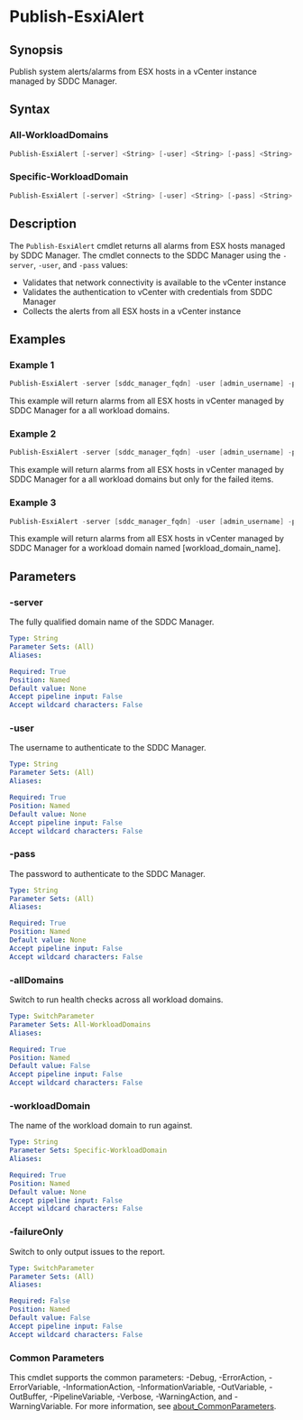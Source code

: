 # Publish-EsxiAlert

## Synopsis

Publish system alerts/alarms from ESX hosts in a vCenter instance managed by SDDC Manager.

## Syntax

### All-WorkloadDomains

```powershell
Publish-EsxiAlert [-server] <String> [-user] <String> [-pass] <String> [-allDomains] [-failureOnly] [<CommonParameters>]
```

### Specific-WorkloadDomain

```powershell
Publish-EsxiAlert [-server] <String> [-user] <String> [-pass] <String> [-workloadDomain] <String> [-failureOnly] [<CommonParameters>]
```

## Description

The `Publish-EsxiAlert` cmdlet returns all alarms from ESX hosts managed by SDDC Manager.
The cmdlet connects to the SDDC Manager using the `-server`, `-user`, and `-pass` values:

- Validates that network connectivity is available to the vCenter instance
- Validates the authentication to vCenter with credentials from SDDC Manager
- Collects the alerts from all ESX hosts in a vCenter instance

## Examples

### Example 1

```powershell
Publish-EsxiAlert -server [sddc_manager_fqdn] -user [admin_username] -pass [admin_password] -allDomains
```

This example will return alarms from all ESX hosts in vCenter managed by SDDC Manager for a all workload domains.

### Example 2

```powershell
Publish-EsxiAlert -server [sddc_manager_fqdn] -user [admin_username] -pass [admin_password] -allDomains -failureOnly
```

This example will return alarms from all ESX hosts in vCenter managed by SDDC Manager for a all workload domains but only for the failed items.

### Example 3

```powershell
Publish-EsxiAlert -server [sddc_manager_fqdn] -user [admin_username] -pass [admin_password] -workloadDomain [workload_domain_name]
```

This example will return alarms from all ESX hosts in vCenter managed by SDDC Manager for a workload domain named [workload_domain_name].

## Parameters

### -server

The fully qualified domain name of the SDDC Manager.

```yaml
Type: String
Parameter Sets: (All)
Aliases:

Required: True
Position: Named
Default value: None
Accept pipeline input: False
Accept wildcard characters: False
```

### -user

The username to authenticate to the SDDC Manager.

```yaml
Type: String
Parameter Sets: (All)
Aliases:

Required: True
Position: Named
Default value: None
Accept pipeline input: False
Accept wildcard characters: False
```

### -pass

The password to authenticate to the SDDC Manager.

```yaml
Type: String
Parameter Sets: (All)
Aliases:

Required: True
Position: Named
Default value: None
Accept pipeline input: False
Accept wildcard characters: False
```

### -allDomains

Switch to run health checks across all workload domains.

```yaml
Type: SwitchParameter
Parameter Sets: All-WorkloadDomains
Aliases:

Required: True
Position: Named
Default value: False
Accept pipeline input: False
Accept wildcard characters: False
```

### -workloadDomain

The name of the workload domain to run against.

```yaml
Type: String
Parameter Sets: Specific-WorkloadDomain
Aliases:

Required: True
Position: Named
Default value: None
Accept pipeline input: False
Accept wildcard characters: False
```

### -failureOnly

Switch to only output issues to the report.

```yaml
Type: SwitchParameter
Parameter Sets: (All)
Aliases:

Required: False
Position: Named
Default value: False
Accept pipeline input: False
Accept wildcard characters: False
```

### Common Parameters

This cmdlet supports the common parameters: -Debug, -ErrorAction, -ErrorVariable, -InformationAction, -InformationVariable, -OutVariable, -OutBuffer, -PipelineVariable, -Verbose, -WarningAction, and -WarningVariable. For more information, see [about_CommonParameters](http://go.microsoft.com/fwlink/?LinkID=113216).
